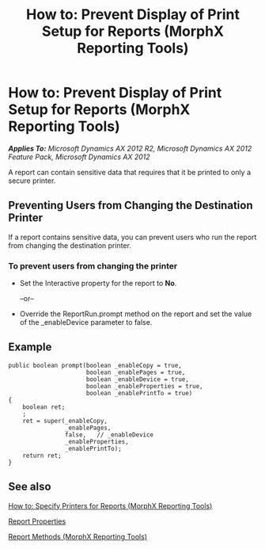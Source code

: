 ﻿---
title: 'How to: Prevent Display of Print Setup for Reports (MorphX Reporting Tools)'
TOCTitle: 'How to: Prevent Display of Print Setup for Reports'
ms:assetid: 3d3b4807-dbde-496a-b8df-f63278aa06cb
ms:mtpsurl: https://technet.microsoft.com/en-us/library/Bb314611(v=AX.60)
ms:contentKeyID: 35290296
ms.date: 11/07/2012
mtps_version: v=AX.60
---

# How to: Prevent Display of Print Setup for Reports (MorphX Reporting Tools) 


_**Applies To:** Microsoft Dynamics AX 2012 R2, Microsoft Dynamics AX 2012 Feature Pack, Microsoft Dynamics AX 2012_

A report can contain sensitive data that requires that it be printed to only a secure printer.

## Preventing Users from Changing the Destination Printer

If a report contains sensitive data, you can prevent users who run the report from changing the destination printer.

### To prevent users from changing the printer

  - Set the Interactive property for the report to **No**.
    
    –or–

  - Override the ReportRun.prompt method on the report and set the value of the \_enableDevice parameter to false.

## Example

    public boolean prompt(boolean _enableCopy = true,
                          boolean _enablePages = true,
                          boolean _enableDevice = true,
                          boolean _enableProperties = true,
                          boolean _enablePrintTo = true)
    {
        boolean ret;
        ;
        ret = super(_enableCopy,
                    _enablePages,
                    false,   // _enableDevice
                    _enableProperties,
                    _enablePrintTo);
        return ret;
    }

## See also

[How to: Specify Printers for Reports (MorphX Reporting Tools)](how-to-specify-printers-for-reports-morphx-reporting-tools.md)

[Report Properties](https://technet.microsoft.com/en-us/library/aa856851\(v=ax.60\))

[Report Methods (MorphX Reporting Tools)](report-methods-morphx-reporting-tools.md)

